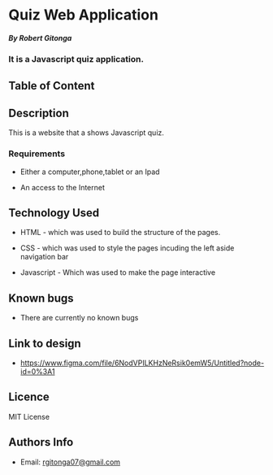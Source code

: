 # Quiz Web Application

##### By Robert Gitonga

### It is a Javascript quiz application.

## Table of Content

## Description

<p>This is  a website that a shows Javascript quiz.  </p>

### Requirements

- Either a computer,phone,tablet or an Ipad

- An access to the Internet

## Technology Used

- HTML - which was used to build the structure of the pages.

- CSS - which was used to style the pages incuding the left aside navigation bar

- Javascript - Which was used to make the page interactive

## Known bugs

- There are currently no known bugs

## Link to design

- https://www.figma.com/file/6NodVPILKHzNeRsik0emW5/Untitled?node-id=0%3A1

## Licence

MIT License

## Authors Info

- Email: rgitonga07@gmail.com
